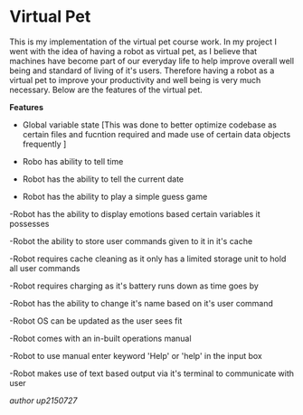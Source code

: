 # Virtual Pet

This is my implementation of the virtual pet course work. In my project I went with the idea of having a robot as virtual pet, as I believe that machines have become part of our everyday life to help improve overall well being and standard of living of it's users. Therefore having a robot as a virtual pet to improve your productivity and well being is very much necessary. Below are the features of the virtual pet.

**Features**

- Global variable state [This was done to better optimize codebase as certain files and fucntion required and made use of certain data objects frequently ]

- Robo has ability to tell time

- Robot has the ability to tell the current date

- Robot has the ability to play a simple guess game

-Robot has the ability to display emotions based certain variables it possesses

-Robot the ability to store user commands given to it in it's cache

-Robot requires cache cleaning as it only has a limited storage unit to hold all user commands

-Robot requires charging as it's battery runs down as time goes by

-Robot has the ability to change it's name based on it's user command

-Robot OS can be updated as the user sees fit

-Robot comes with an in-built operations manual

-Robot to use manual enter keyword 'Help' or 'help' in the input box

-Robot makes use of text based output via it's terminal to communicate with user

_author up2150727_
